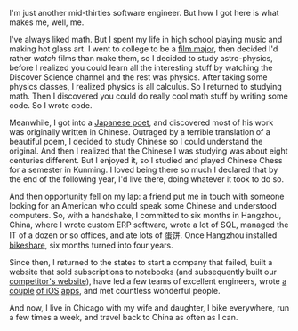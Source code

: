 I'm just another mid-thirties software engineer. But how I got here is what makes me, well, me.

I've always liked math.
But I spent my life in high school playing music and making hot glass art.
I went to college to be a [film major](/projects/film),
then decided I'd rather _watch_ films than make them,
so I decided to study astro-physics,
before I realized you could learn all the interesting stuff by watching the Discover Science channel and the rest was physics.
After taking some physics classes,
I realized physics is all calculus.
So I returned to studying math.
Then I discovered you could do really cool math stuff by writing some code.
So I wrote code.

Meanwhile, I got into a [Japanese poet](http://amzn.to/2df3cHp),
and discovered most of his work was originally written in Chinese.
Outraged by a terrible translation of a beautiful poem, I decided to study Chinese
so I could understand the original.
And then I realized that the Chinese I was studying was about eight centuries different.
But I enjoyed it, so I studied and played Chinese Chess for a semester in Kunming.
I loved being there so much I declared that by the end of the following year,
I'd live there, doing whatever it took to do so.

And then opportunity fell on my lap: a friend put me in touch with someone looking for an American who could speak some Chinese and understood computers.
So, with a handshake, I committed to six months in Hangzhou, China, where I wrote custom ERP software, wrote a lot of SQL, managed the IT of a dozen or so offices, and ate lots of 蛋饼.
Once Hangzhou installed [bikeshare](/films/commute), six months turned into four years.

Since then,
I returned to the states to start a company that failed,
built a website that sold subscriptions to notebooks
(and subsequently built our [competitor's website](http://fieldnotesbrand.com)),
have led a few teams of excellent engineers,
wrote [a couple](http://eastmanegg.com/app) [of iOS](https://stationtostationapp.com) [apps](https://itunes.apple.com/us/app/no-js/id1062685513?mt=8),
and met countless wonderful people.

And now, I live in Chicago with my wife and daughter,
I bike everywhere,
run a few times a week,
and travel back to China as often as I can.
